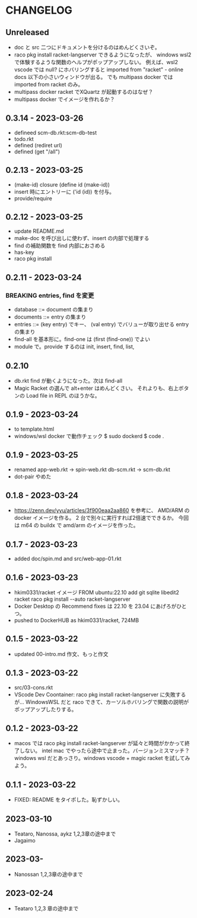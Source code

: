 # CHANGELOG

## Unreleased
- doc と src 二つにドキュメントを分けるのはめんどくさいぞ。
- raco pkg install racket-langserver できるようになったが、
  windows wsl2 で体験するような関数のヘルプがポップアップしない。
  例えば、wsl2 vscode では null? にホバリングすると
  imported from "racket" - online docs 以下の小さいウィンドウが出る。
  でも multipass docker では imported from racket のみ。
- multipass docker racket でXQuartz が起動するのはなぜ？
- multipass docker でイメージを作れるか？

## 0.3.14 - 2023-03-26
- defineed scm-db.rkt:scm-db-test
- todo.rkt
- defined (rediret url)
- defined (get "/all")

## 0.2.13 - 2023-03-25
- (make-id) closure (define id (make-id))
- insert 時にエントリーに ('id (id)) を付与。
- provide/require

## 0.2.12 - 2023-03-25
- update README.md 
- make-doc を呼び出しに使わず、insert の内部で処理する
- find の補助関数を find 内部におさめる
- has-key
- raco pkg install

## 0.2.11 - 2023-03-24
### BREAKING entries, find を変更
- database  ::= document の集まり
- documents ::= entry の集まり
- entries   ::= (key entry) でキー、
                (val entry) でバリューが取り出せる entry の集まり
- find-all を基本形に。find-one は (first (find-one)) でよい
- module で。provide するのは init, insert, find, list,

## 0.2.10
- db.rkt find が動くようになった。次は find-all
- Magic Racket の選んで alt+enter はめんどくさい。
  それよりも、右上ボタンの Load file in REPL のほうかな。

## 0.1.9 - 2023-03-24
- <meta charset='UTF-8'> to template.html
- windows/wsl docker で動作チェック
  $ sudo dockerd
  $ code .
  <Reopen in Container>

## 0.1.9 - 2023-03-25
- renamed 
  app-web.rkt -> spin-web.rkt
  db-scm.rkt  -> scm-db.rkt
- dot-pair やめた


## 0.1.8 - 2023-03-24
- https://zenn.dev/yyu/articles/3f900eaa2aa860 を参考に、
  AMD/ARM の docker イメージを作る。
  2 台で別々に実行すれば2倍速でできるか。
  今回は m64 の buildx で amd/arm のイメージを作った。

## 0.1.7 - 2023-03-23
- added doc/spin.md and src/web-app-01.rkt

## 0.1.6 - 2023-03-23
- hkim0331/racket イメージ
  FROM ubuntu:22.10
  add git sqlite libedit2 racket
  raco pkg install --auto racket-langserver
- Docker Desktop の Recommend fixes は 22.10 を 23.04 にあげろがひとつ。
- pushed to DockerHUB as hkim0331/racket, 724MB

## 0.1.5 - 2023-03-22
- updated 00-intro.md 作文、もっと作文

## 0.1.3 - 2023-03-22
- src/03-cons.rkt
- VScode Dev Coontainer: raco pkg install racket-langserver に失敗するが...
  WindowsWSL だと raco できて、カーソルホバリングで関数の説明がポップアップしたりする。

## 0.1.2 - 2023-03-22
- macos では raco pkg install racket-langserver が延々と時間がかかって終了しない。
  intel mac でやったら途中で止まった。バージョンミスマッチ？
  windows wsl だとあっさり。windows vscode + magic racket を試してみよう。

## 0.1.1 - 2023-03-22
- FIXED: README をタイポした。恥ずかしい。

## 2023-03-10

- Teataro, Nanossa, aykz
  1,2,3章の途中まで
- Jagaimo

## 2023-03-

- Nanossan
  1,2,3章の途中まで

## 2023-02-24

- Teataro
  1,2,3 章の途中まで
